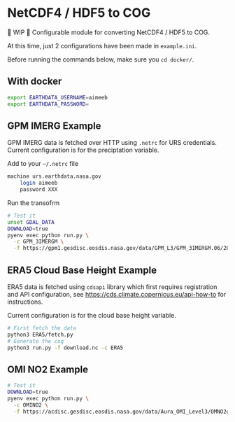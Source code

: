 # NetCDF4 / HDF5 to COG

🚧 WIP 🚧 Configurable module for converting NetCDF4 / HDF5 to COG.

At this time, just 2 configurations have been made in `example.ini`.

Before running the commands below, make sure you `cd docker/`.

## With docker

```bash
export EARTHDATA_USERNAME=aimeeb
export EARTHDATA_PASSWORD=
```

## GPM IMERG Example

GPM IMERG data is fetched over HTTP using `.netrc` for URS credentials. Current configuration is for the preciptation variable.

Add to your `~/.netrc` file

```bash
machine urs.earthdata.nasa.gov
	login aimeeb
	password XXX
```

Run the transofrm

```bash
# Test it
unset GDAL_DATA
DOWNLOAD=true
pyenv exec python run.py \
  -c GPM_3IMERGM \
  -f https://gpm1.gesdisc.eosdis.nasa.gov/data/GPM_L3/GPM_3IMERGM.06/2020/3B-MO.MS.MRG.3IMERG.20200501-S000000-E235959.05.V06B.HDF5
```

## ERA5 Cloud Base Height Example

ERA5 data is fetched using `cdsapi` library which first requires registration and API configuration, see https://cds.climate.copernicus.eu/api-how-to for instructions. 

Current configuration is for the cloud base height variable.

```bash
# First fetch the data
python3 ERA5/fetch.py
# Generate the cog
python3 run.py -f download.nc -c ERA5
```

## OMI NO2 Example

```bash
# Test it
DOWNLOAD=true
pyenv exec python run.py \
  -c OMINO2 \
  -f https://acdisc.gesdisc.eosdis.nasa.gov/data/Aura_OMI_Level3/OMNO2d.003/2011/OMI-Aura_L3-OMNO2d_2011m0101_v003-2019m1122t025307.he5
```